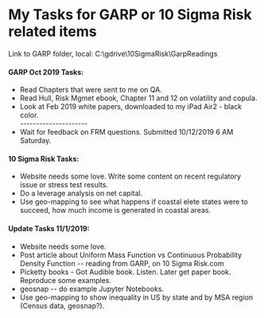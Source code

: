 # My Tasks for GARP or 10 Sigma Risk related items  

Link to GARP folder, local: C:\gdrive\10SigmaRisk\GarpReadings   

#### GARP Oct 2019 Tasks:  

 * Read Chapters that were sent to me on QA.  
 * Read Hull, Risk Mgmet ebook, Chapter 11 and 12 on volatility and copula. 
 * Look at Feb 2019 white papers, downloaded to my iPad Air2 - black color.  
      \---------------------
 * Wait for feedback on FRM questions.  Submitted 10/12/2019 6 AM Saturday. 
 
#### 10 Sigma Risk Tasks:  

 * Website needs some love.  Write some content on recent regulatory issue or stress test results.  
 * Do a leverage analysis on net capital.  
 * Use geo-mapping to see what happens if coastal elete states were to succeed, how much income is generated in coastal areas.  
 
#### Update Tasks 11/1/2019:  

 * Website needs some love.  
 * Post article about Uniform Mass Function vs Continuous Probability Density Function -- reading from GARP, on 10 Sigma Risk.com  
 * Picketty books - Got Audible book.  Listen.  Later get paper book.  Reproduce some examples.  
 * geosnap -- do example Jupyter Notebooks.   
 * Use geo-mapping to show inequality in US by state and by MSA region (Census data, geosnap?).  
 
 

